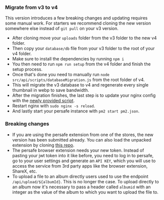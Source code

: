 ### Migrate from v3 to v4
This version introduces a few breaking changes and updating requires some manual work.
For starters we recommend cloning the new version somewhere else instead of `git pull` on your v3 version.

- After cloning move your `uploads` folder from the v3 folder to the new v4 folder.
- Then copy your `database/db` file from your v3 folder to the root of your v4 folder.
- Make sure to install the dependencies by running `npm i`
- You then need to run `npm run setup` from the v4 folder and finish the setup process.
- Once that's done you need to manually run `node src/api/scripts/databaseMigration.js` from the root folder of v4.
- This will migrate the v3 database to v4 and regenerate every single thumbnail in webp to save bandwidth.
- After the migration finishes, the last step is to update your nginx config with the [newly provided script](./nginx.md).
- Restart nginx with `sudo nginx -s reload`.
- And lastly start your persafe instance with `pm2 start pm2.json`.

### Breaking changes
- If you are using the persafe extension from one of the stores, the new version has been submitted already. You can also load the unpacked extension by cloning [this repo](https://github.com/WeebDev/chibisafe-extension).
- The persafe browser extension needs your new token. Instead of pasting your jwt token into it like before, you need to log in to persafe, go to your user settings and generate an `API KEY`, which you will use to access the service from 3rd party apps like the browser extension, ShareX, etc.
- To upload a file to an album directly users used to use the endpoint `/api/upload/${albumId}`. This is no longer the case. To upload directly to an album now it's necessary to pass a header called `albumid` with an integer as the value of the album to which you want to upload the file to.
